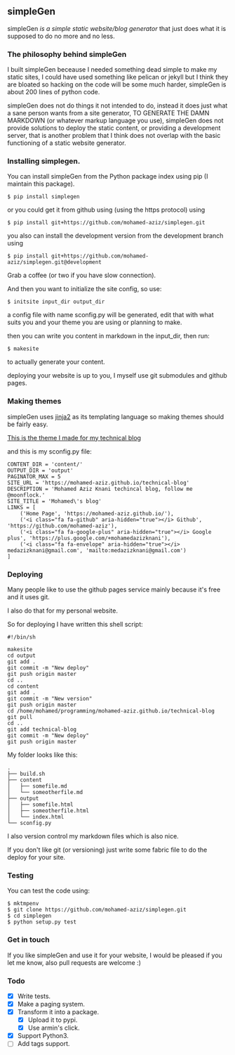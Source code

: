 

## simpleGen

simpleGen *is a simple static website/blog generator* that just does what it is supposed to do no more and no less.

### The philosophy behind simpleGen

I built simpleGen beceause I needed something dead simple to make my static sites, I could have used something like pelican or jekyll but I think they are bloated so hacking on the code will be some much harder, simpleGen is about 200 lines of python code.

simpleGen does not do things it not intended to do, instead it does just what a sane person wants from a site generator, TO GENERATE THE DAMN MARKDOWN (or whatever markup language you use), simpleGen does not provide solutions to deploy the static content, or providing a development server, that is another problem that I think does not overlap with the basic functioning of a static website generator. 

### Installing simplegen.

You can install simpleGen from the Python package index using pip (I maintain this package).
	
	$ pip install simplegen

or you could get it from github using (using the https protocol) using

	$ pip install git+https://github.com/mohamed-aziz/simplegen.git
	
you also can install the development version from the development branch using

	$ pip install git+https://github.com/mohamed-aziz/simplegen.git@development

Grab a coffee (or two if you have slow connection). 

And then you want to initialize the site config, so use:

	$ initsite input_dir output_dir

a config file with name sconfig.py will be generated, edit that with what suits you and your theme
you are using or planning to make.

then you can write you content in markdown in the input_dir, then run:

	$ makesite

to actually generate your content.

deploying your website is up to you, I myself use git submodules and github pages.


### Making themes

simpleGen uses [jinja2](http://jinja.pocoo.org/) as its templating language so making themes should be fairly easy.

[This is the theme I made for my technical blog](https://github.com/mohamed-aziz/simplegen-hyde)

and this is my sconfig.py file:

	CONTENT_DIR = 'content/'
	OUTPUT_DIR = 'output'
	PAGINATOR_MAX = 5
	SITE_URL = 'https://mohamed-aziz.github.io/technical-blog'
	DESCRIPTION = 'Mohamed Aziz Knani techincal blog, follow me @moonflock.'
	SITE_TITLE = 'Mohamed\'s blog'
	LINKS = [
		('Home Page', 'https://mohamed-aziz.github.io/'),
		('<i class="fa fa-github" aria-hidden="true"></i> Github', 'https://github.com/mohamed-aziz'),
		('<i class="fa fa-google-plus" aria-hidden="true"></i> Google plus', 'https://plus.google.com/+mohamedazizknani'),
		('<i class="fa fa-envelope" aria-hidden="true"></i> medazizknani@gmail.com', 'mailto:medazizknani@gmail.com')
	]


### Deploying

Many people like to use the github pages service mainly because it's free and it uses git.

I also do that for my personal website.

So for deploying I have written this shell script:

	#!/bin/sh

	makesite
	cd output
	git add .
	git commit -m "New deploy"
	git push origin master
	cd ..
	cd content
	git add .
	git commit -m "New version"
	git push origin master
	cd /home/mohamed/programming/mohamed-aziz.github.io/technical-blog
	git pull
	cd ..
	git add technical-blog
	git commit -m "New deploy"
	git push origin master

My folder looks like this:

	.
	├── build.sh
	├── content
	│   ├── somefile.md
	│   └── someotherfile.md
	├── output
	│   ├── somefile.html
	│   ├── someotherfile.html
	│   └── index.html
	└── sconfig.py


I also version control my markdown files which is also nice.

If you don't like git (or versioning) just write some fabric file to do the deploy for your site. 

### Testing

You can test the code using:
	
	$ mktmpenv
	$ git clone https://github.com/mohamed-aziz/simplegen.git
	$ cd simplegen
	$ python setup.py test


### Get in touch

If you like simpleGen and use it for your website, I would be pleased if you let me know, also pull requests are welcome :)


### Todo

- [X] Write tests.
- [X] Make a paging system.
- [X] Transform it into a package.
  - [X] Upload it to pypi.
  - [X] Use armin's click.
- [X] Support Python3.
- [ ] Add tags support.
